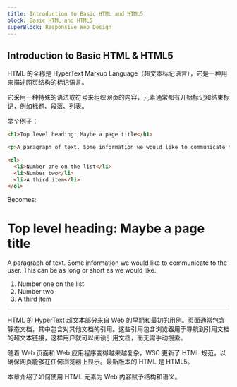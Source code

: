 ```yaml
---
title: Introduction to Basic HTML and HTML5
block: Basic HTML and HTML5
superBlock: Responsive Web Design
---
```

## Introduction to Basic HTML & HTML5

HTML 的全称是 HyperText Markup Language（超文本标记语言），它是一种用来描述网页结构的标记语言。

它采用一种特殊的语法或符号来组织网页的内容，元素通常都有开始标记和结束标记，例如标题、段落、列表。

举个例子：
```html
<h1>Top level heading: Maybe a page title</h1>

<p>A paragraph of text. Some information we would like to communicate to the viewer. This can be as long or short as we would like.</p>

<ol>
  <li>Number one on the list</li>
  <li>Number two</li>
  <li>A third item</li>
</ol>
```

Becomes:

<h1>Top level heading: Maybe a page title</h1>

<p>A paragraph of text. Some information we would like to communicate to the user. This can be as long or short as we would like.</p>

<ol>
  <li>Number one on the list</li>
  <li>Number two</li>
  <li>A third item</li>
</ol>

---
HTML 的 HyperText 超文本部分来自 Web 的早期和最初的用例。页面通常包含静态文档，其中包含对其他文档的引用。这些引用包含浏览器用于导航到引用文档的超文本链接，这样用户就可以阅读引用文档，而无需手动搜索。

随着 Web 页面和 Web 应用程序变得越来越复杂，W3C 更新了 HTML 规范，以确保网页能够在任何浏览器上显示。最新版本的 HTML 是 HTML5。

本章介绍了如何使用 HTML 元素为 Web 内容赋予结构和语义。